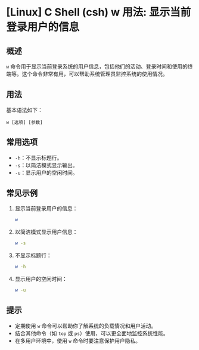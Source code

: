 # [Linux] C Shell (csh) w 用法: 显示当前登录用户的信息

## 概述
`w` 命令用于显示当前登录系统的用户信息，包括他们的活动、登录时间和使用的终端等。这个命令非常有用，可以帮助系统管理员监控系统的使用情况。

## 用法
基本语法如下：
```
w [选项] [参数]
```

## 常用选项
- `-h`：不显示标题行。
- `-s`：以简洁模式显示输出。
- `-u`：显示用户的空闲时间。

## 常见示例
1. 显示当前登录用户的信息：
   ```bash
   w
   ```

2. 以简洁模式显示用户信息：
   ```bash
   w -s
   ```

3. 不显示标题行：
   ```bash
   w -h
   ```

4. 显示用户的空闲时间：
   ```bash
   w -u
   ```

## 提示
- 定期使用 `w` 命令可以帮助你了解系统的负载情况和用户活动。
- 结合其他命令（如 `top` 或 `ps`）使用，可以更全面地监控系统性能。
- 在多用户环境中，使用 `w` 命令时要注意保护用户隐私。
